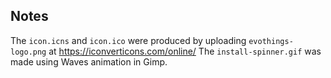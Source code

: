 ## Notes
The `icon.icns` and `icon.ico` were produced by uploading `evothings-logo.png` at https://iconverticons.com/online/
The `install-spinner.gif` was made using Waves animation in Gimp.

